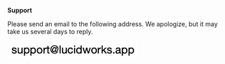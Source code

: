 **Support**

Please send an email to the following address.
We apologize, but it may take us several days to reply.

![email](contact.png)